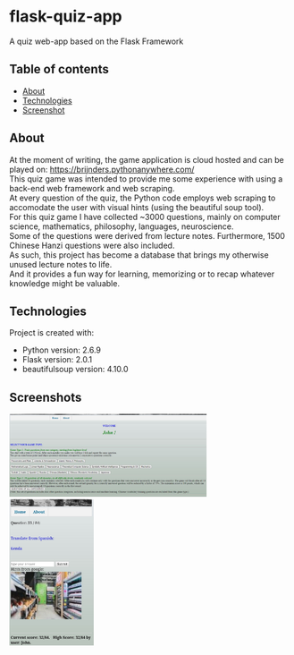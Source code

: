 # flask-quiz-app
A quiz web-app based on the Flask Framework

## Table of contents
* [About](#about)
* [Technologies](#Technologies)
* [Screenshot](#screenshot)

## About
At the moment of writing, the game application is cloud hosted and can be played on: https://brijnders.pythonanywhere.com/ <br/>
This quiz game was intended to provide me some experience with using a back-end web framework and web scraping. <br/>
At every question of the quiz, the Python code employs web scraping to accomodate the user with visual hints (using the beautiful soup tool). <br/>
For this quiz game I have collected ~3000 questions, mainly on computer science, mathematics, philosophy, languages, neuroscience. <br/>
Some of the questions were derived from lecture notes. Furthermore, 1500 Chinese Hanzi questions were also included.  <br/>
As such, this project has become a database that brings my otherwise unused lecture notes to life. <br/>
And it provides a fun way for learning, memorizing or to recap whatever knowledge might be valuable. <br/>

## Technologies
Project is created with:
* Python version: 2.6.9
* Flask version: 2.0.1
* beautifulsoup version: 4.10.0

## Screenshots
<img src="screenshots/selection_screen.jpg" width=70% height=70%>
<img src="screenshots/question.jpg" width=30% height=30%>
